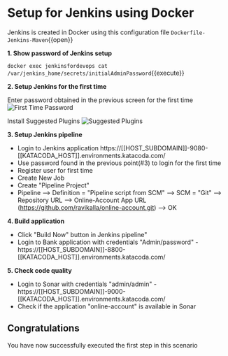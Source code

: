 # Setup for Jenkins using Docker

Jenkins is created in Docker using this configuration file ``Dockerfile-Jenkins-Maven``{{open}}

**1. Show password of Jenkins setup**

``docker exec jenkinsfordevops cat /var/jenkins_home/secrets/initialAdminPassword``{{execute}}

**2. Setup Jenkins for the first time**

Enter password obtained in the previous screen for the first time
![First Time Password](/root/projects/online-account/trainingassets/images/JenkinsFirstTimeScreen.png)

Install Suggested Plugins
![Suggested Plugins](/root/projects/online-account/trainingassets/images/InstallPlugins.png)

**3. Setup Jenkins pipeline**
 * Login to Jenkins application https://[[HOST_SUBDOMAIN]]-9080-[[KATACODA_HOST]].environments.katacoda.com/
 * Use password found in the previous point(#3) to login for the first time
 * Register user for first time
 * Create New Job
 * Create "Pipeline Project"
 * Pipeline --> Definition = "Pipeline script from SCM" --> SCM = "Git" --> Repository URL --> Online-Account App URL (https://github.com/ravikalla/online-account.git) --> OK

**4. Build application**
 * Click "Build Now" button in Jenkins pipeline"
 * Login to Bank application with credentials "Admin/password" - https://[[HOST_SUBDOMAIN]]-8800-[[KATACODA_HOST]].environments.katacoda.com/

**5. Check code quality**
 * Login to Sonar with credentials "admin/admin" - https://[[HOST_SUBDOMAIN]]-9000-[[KATACODA_HOST]].environments.katacoda.com/
 * Check if the application "online-account" is available in Sonar

## Congratulations

You have now successfully executed the first step in this scenario
